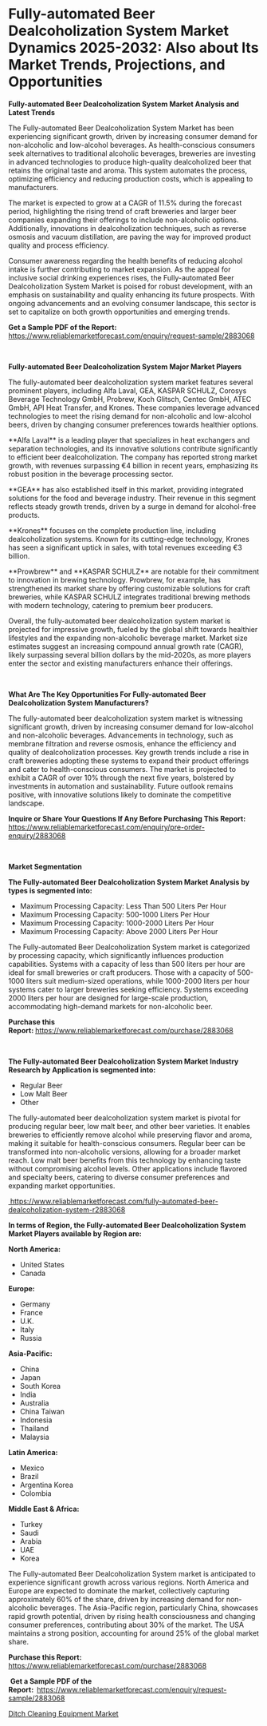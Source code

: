 <p><h1>Fully-automated Beer Dealcoholization System Market Dynamics 2025-2032: Also about Its Market Trends, Projections, and Opportunities</h1></p><p><strong>Fully-automated Beer Dealcoholization System Market Analysis and Latest Trends</strong></p>
<p><p>The Fully-automated Beer Dealcoholization System Market has been experiencing significant growth, driven by increasing consumer demand for non-alcoholic and low-alcohol beverages. As health-conscious consumers seek alternatives to traditional alcoholic beverages, breweries are investing in advanced technologies to produce high-quality dealcoholized beer that retains the original taste and aroma. This system automates the process, optimizing efficiency and reducing production costs, which is appealing to manufacturers.</p><p>The market is expected to grow at a CAGR of 11.5% during the forecast period, highlighting the rising trend of craft breweries and larger beer companies expanding their offerings to include non-alcoholic options. Additionally, innovations in dealcoholization techniques, such as reverse osmosis and vacuum distillation, are paving the way for improved product quality and process efficiency.</p><p>Consumer awareness regarding the health benefits of reducing alcohol intake is further contributing to market expansion. As the appeal for inclusive social drinking experiences rises, the Fully-automated Beer Dealcoholization System Market is poised for robust development, with an emphasis on sustainability and quality enhancing its future prospects. With ongoing advancements and an evolving consumer landscape, this sector is set to capitalize on both growth opportunities and emerging trends.</p></p>
<p><strong>Get a Sample PDF of the Report:&nbsp;</strong> <a href="https://www.reliablemarketforecast.com/enquiry/request-sample/2883068?utm_campaign=2810&utm_medium=2&utm_source=Github&utm_content=ia&utm_term=13032025&utm_id=fully-automated-beer-dealcoholization-system">https://www.reliablemarketforecast.com/enquiry/request-sample/2883068</a></p>
<p>&nbsp;</p>
<p><strong>Fully-automated Beer Dealcoholization System Major Market Players</strong></p>
<p><p>The fully-automated beer dealcoholization system market features several prominent players, including Alfa Laval, GEA, KASPAR SCHULZ, Corosys Beverage Technology GmbH, Probrew, Koch Glitsch, Centec GmbH, ATEC GmbH, API Heat Transfer, and Krones. These companies leverage advanced technologies to meet the rising demand for non-alcoholic and low-alcohol beers, driven by changing consumer preferences towards healthier options.</p><p>**Alfa Laval** is a leading player that specializes in heat exchangers and separation technologies, and its innovative solutions contribute significantly to efficient beer dealcoholization. The company has reported strong market growth, with revenues surpassing €4 billion in recent years, emphasizing its robust position in the beverage processing sector.</p><p>**GEA** has also established itself in this market, providing integrated solutions for the food and beverage industry. Their revenue in this segment reflects steady growth trends, driven by a surge in demand for alcohol-free products.</p><p>**Krones** focuses on the complete production line, including dealcoholization systems. Known for its cutting-edge technology, Krones has seen a significant uptick in sales, with total revenues exceeding €3 billion.</p><p>**Prowbrew** and **KASPAR SCHULZ** are notable for their commitment to innovation in brewing technology. Prowbrew, for example, has strengthened its market share by offering customizable solutions for craft breweries, while KASPAR SCHULZ integrates traditional brewing methods with modern technology, catering to premium beer producers.</p><p>Overall, the fully-automated beer dealcoholization system market is projected for impressive growth, fueled by the global shift towards healthier lifestyles and the expanding non-alcoholic beverage market. Market size estimates suggest an increasing compound annual growth rate (CAGR), likely surpassing several billion dollars by the mid-2020s, as more players enter the sector and existing manufacturers enhance their offerings.</p></p>
<p>&nbsp;</p>
<p><strong>What Are The Key Opportunities For Fully-automated Beer Dealcoholization System Manufacturers?</strong></p>
<p><p>The fully-automated beer dealcoholization system market is witnessing significant growth, driven by increasing consumer demand for low-alcohol and non-alcoholic beverages. Advancements in technology, such as membrane filtration and reverse osmosis, enhance the efficiency and quality of dealcoholization processes. Key growth trends include a rise in craft breweries adopting these systems to expand their product offerings and cater to health-conscious consumers. The market is projected to exhibit a CAGR of over 10% through the next five years, bolstered by investments in automation and sustainability. Future outlook remains positive, with innovative solutions likely to dominate the competitive landscape.</p></p>
<p><strong>Inquire or Share Your Questions If Any Before Purchasing This Report:</strong> <a href="https://www.reliablemarketforecast.com/enquiry/pre-order-enquiry/2883068?utm_campaign=2810&utm_medium=2&utm_source=Github&utm_content=ia&utm_term=13032025&utm_id=fully-automated-beer-dealcoholization-system">https://www.reliablemarketforecast.com/enquiry/pre-order-enquiry/2883068</a></p>
<p>&nbsp;</p>
<p><strong>Market Segmentation</strong></p>
<p><strong>The Fully-automated Beer Dealcoholization System Market Analysis by types is segmented into:</strong></p>
<p><ul><li>Maximum Processing Capacity: Less Than 500 Liters Per Hour</li><li>Maximum Processing Capacity: 500-1000 Liters Per Hour</li><li>Maximum Processing Capacity: 1000-2000 Liters Per Hour</li><li>Maximum Processing Capacity: Above 2000 Liters Per Hour</li></ul></p>
<p><p>The Fully-automated Beer Dealcoholization System market is categorized by processing capacity, which significantly influences production capabilities. Systems with a capacity of less than 500 liters per hour are ideal for small breweries or craft producers. Those with a capacity of 500-1000 liters suit medium-sized operations, while 1000-2000 liters per hour systems cater to larger breweries seeking efficiency. Systems exceeding 2000 liters per hour are designed for large-scale production, accommodating high-demand markets for non-alcoholic beer.</p></p>
<p><strong>Purchase this Report:&nbsp;</strong><a href="https://www.reliablemarketforecast.com/purchase/2883068?utm_campaign=2810&utm_medium=2&utm_source=Github&utm_content=ia&utm_term=13032025&utm_id=fully-automated-beer-dealcoholization-system">https://www.reliablemarketforecast.com/purchase/2883068</a></p>
<p>&nbsp;</p>
<p><strong>The Fully-automated Beer Dealcoholization System Market Industry Research by Application is segmented into:</strong></p>
<p><ul><li>Regular Beer</li><li>Low Malt Beer</li><li>Other</li></ul></p>
<p><p>The fully-automated beer dealcoholization system market is pivotal for producing regular beer, low malt beer, and other beer varieties. It enables breweries to efficiently remove alcohol while preserving flavor and aroma, making it suitable for health-conscious consumers. Regular beer can be transformed into non-alcoholic versions, allowing for a broader market reach. Low malt beer benefits from this technology by enhancing taste without compromising alcohol levels. Other applications include flavored and specialty beers, catering to diverse consumer preferences and expanding market opportunities.</p></p>
<p><a href="https://www.reliablemarketforecast.com/fully-automated-beer-dealcoholization-system-r2883068?utm_campaign=2810&utm_medium=2&utm_source=Github&utm_content=ia&utm_term=13032025&utm_id=fully-automated-beer-dealcoholization-system">&nbsp;https://www.reliablemarketforecast.com/fully-automated-beer-dealcoholization-system-r2883068</a></p>
<p><strong>In terms of Region, the Fully-automated Beer Dealcoholization System Market Players available by Region are:</strong></p>
<p>
    <p> <strong> North America: </strong>
        <ul>
            <li>United States</li>
            <li>Canada</li>
        </ul>
        </p> 
    <p> <strong> Europe: </strong>
        <ul>
            <li>Germany</li>
            <li>France</li>
            <li>U.K.</li>
            <li>Italy</li>
            <li>Russia</li>
        </ul>
        </p> 
    <p> <strong> Asia-Pacific: </strong>
        <ul>
            <li>China</li>
            <li>Japan</li>
            <li>South Korea</li>
            <li>India</li>
            <li>Australia</li>
            <li>China Taiwan</li>
            <li>Indonesia</li>
            <li>Thailand</li>
            <li>Malaysia</li>
        </ul>
        </p> 
    <p> <strong> Latin America: </strong>
        <ul>
            <li>Mexico</li>
            <li>Brazil</li>
            <li>Argentina Korea</li>
            <li>Colombia</li>
        </ul>
        </p> 
    <p> <strong> Middle East & Africa: </strong>
        <ul>
            <li>Turkey</li>
            <li>Saudi</li>
            <li>Arabia</li>
            <li>UAE</li>
            <li>Korea</li>
        </ul>
    </p>
    </p>
<p><p>The Fully-automated Beer Dealcoholization System market is anticipated to experience significant growth across various regions. North America and Europe are expected to dominate the market, collectively capturing approximately 60% of the share, driven by increasing demand for non-alcoholic beverages. The Asia-Pacific region, particularly China, showcases rapid growth potential, driven by rising health consciousness and changing consumer preferences, contributing about 30% of the market. The USA maintains a strong position, accounting for around 25% of the global market share.</p></p>
<p><strong>Purchase this Report: </strong><a href="https://www.reliablemarketforecast.com/purchase/2883068?utm_campaign=2810&utm_medium=2&utm_source=Github&utm_content=ia&utm_term=13032025&utm_id=fully-automated-beer-dealcoholization-system">https://www.reliablemarketforecast.com/purchase/2883068</a></p>
<p>&nbsp;<strong>Get a Sample PDF of the Report:&nbsp;&nbsp;</strong><a href="https://www.reliablemarketforecast.com/enquiry/request-sample/2883068?utm_campaign=2810&utm_medium=2&utm_source=Github&utm_content=ia&utm_term=13032025&utm_id=fully-automated-beer-dealcoholization-system">https://www.reliablemarketforecast.com/enquiry/request-sample/2883068</a></p>
<p><strong></strong></p>
<p><p><a href="https://github.com/sadimsamid/Market-Research-Report-List-1/blob/main/ditch-cleaning-equipment-market.md?utm_campaign=2810&utm_medium=2&utm_source=Github&utm_content=ia&utm_term=13032025&utm_id=fully-automated-beer-dealcoholization-system">Ditch Cleaning Equipment Market</a></p></p>